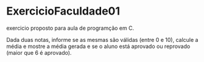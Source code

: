 # ExercicioFaculdade01

exercicio proposto para aula de programção em C. 

Dada duas notas, informe se as mesmas
são válidas (entre 0 e 10), calcule a
média e mostre a média gerada e se o
aluno está aprovado ou reprovado (maior
que 6 é aprovado).
